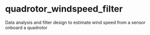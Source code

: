 # quadrotor_windspeed_filter
Data analysis and filter design to estimate wind speed from a sensor onboard a quadrotor
